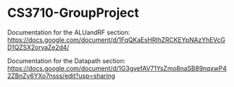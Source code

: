# CS3710-GroupProject

Documentation for the ALUandRF section: https://docs.google.com/document/d/1FqQKaEsHRIhZRCKEYpNAzYhEVcGD1QZSX2orvaZe2d4/

Documentation for the Datapath section: https://docs.google.com/document/d/1G3gvefAV71YsZmo8naSB89nqxwP42ZBnZy6YXo7nsss/edit?usp=sharing 

